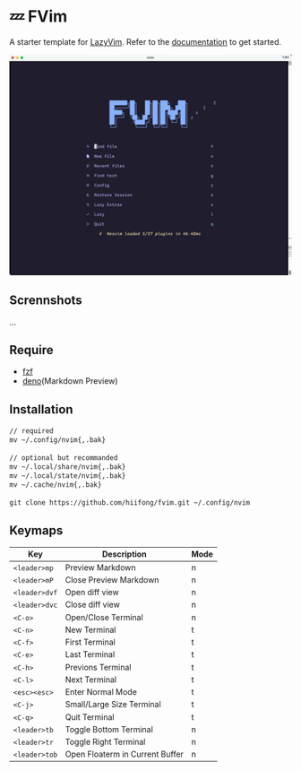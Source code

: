 # 💤 FVim

A starter template for [LazyVim](https://github.com/LazyVim/LazyVim).
Refer to the [documentation](https://lazyvim.github.io/installation) to get started.

![preview](./screenshot-1.png)

## Scrennshots

...

## Require

- [fzf](https://github.com/junegunn/fzf)
- [deno](https://github.com/denoland/deno/)(Markdown Preview)

## Installation

```shell
// required
mv ~/.config/nvim{,.bak}

// optional but recommanded
mv ~/.local/share/nvim{,.bak}
mv ~/.local/state/nvim{,.bak}
mv ~/.cache/nvim{,.bak}

git clone https://github.com/hiifong/fvim.git ~/.config/nvim
```

## Keymaps

| Key           | Description                     | Mode |
| ------------- | ------------------------------- | ---- |
| `<leader>mp`  | Preview Markdown                | n    |
| `<leader>mP`  | Close Preview Markdown          | n    |
| `<leader>dvf` | Open diff view                  | n    |
| `<leader>dvc` | Close diff view                 | n    |
| `<C-o>`       | Open/Close Terminal             | n    |
| `<C-n>`       | New Terminal                    | t    |
| `<C-f>`       | First Terminal                  | t    |
| `<C-e>`       | Last Terminal                   | t    |
| `<C-h>`       | Previons Terminal               | t    |
| `<C-l>`       | Next Terminal                   | t    |
| `<esc><esc>`  | Enter Normal Mode               | t    |
| `<C-j>`       | Small/Large Size Terminal       | t    |
| `<C-q>`       | Quit Terminal                   | t    |
| `<leader>tb`  | Toggle Bottom Terminal          | n    |
| `<leader>tr`  | Toggle Right Terminal           | n    |
| `<leader>tob` | Open Floaterm in Current Buffer | n    |

